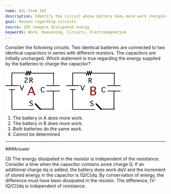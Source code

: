 ```yaml
---
name: A2L Item 241
description: Identify the circuit whose battery does more work charging a capacitor.
goal: Reason regarding circuits
source: 283 compare dissipated energy
keywords: Work, Reasoning, Circuits, Electromagnetism
---
```


Consider the following circuits.  Two identical batteries are connected
to two identical capacitors in series with different resistors.  The
capacitors are initially uncharged. Which statement is true regarding
the energy supplied by the batteries to charge the capacitor?

![Item241_fig1.gif](../images/Item241_fig1.gif)

1. The battery in A does more work.
2. The battery in B does more work.
3. Both batteries do the same work.
4. Cannot be determined



<hr/>

###Answer

(3) The energy dissipated in the resistor is independent of the
resistance. Consider a time when the capacitor contains some charge Q.
If an additional charge dq is added, the battery does work dqV and the
increment of stored energy in the capacitor is (Q/C)dq. By conservation
of energy, the difference must have been dissipated in the resistor. The
difference, [V-(Q/C)]dq is independent of resistance. 
